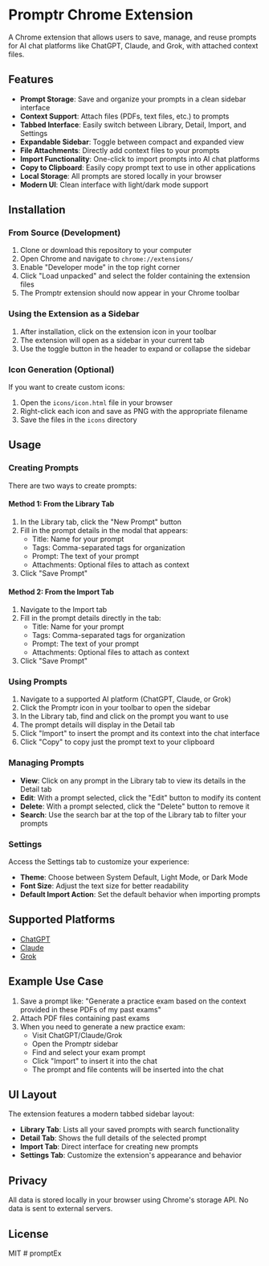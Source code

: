 # Promptr Chrome Extension

A Chrome extension that allows users to save, manage, and reuse prompts for AI chat platforms like ChatGPT, Claude, and Grok, with attached context files.

## Features

- **Prompt Storage**: Save and organize your prompts in a clean sidebar interface
- **Context Support**: Attach files (PDFs, text files, etc.) to prompts
- **Tabbed Interface**: Easily switch between Library, Detail, Import, and Settings
- **Expandable Sidebar**: Toggle between compact and expanded view
- **File Attachments**: Directly add context files to your prompts
- **Import Functionality**: One-click to import prompts into AI chat platforms
- **Copy to Clipboard**: Easily copy prompt text to use in other applications
- **Local Storage**: All prompts are stored locally in your browser
- **Modern UI**: Clean interface with light/dark mode support

## Installation

### From Source (Development)

1. Clone or download this repository to your computer
2. Open Chrome and navigate to `chrome://extensions/`
3. Enable "Developer mode" in the top right corner
4. Click "Load unpacked" and select the folder containing the extension files
5. The Promptr extension should now appear in your Chrome toolbar

### Using the Extension as a Sidebar

1. After installation, click on the extension icon in your toolbar
2. The extension will open as a sidebar in your current tab
3. Use the toggle button in the header to expand or collapse the sidebar

### Icon Generation (Optional)

If you want to create custom icons:
1. Open the `icons/icon.html` file in your browser
2. Right-click each icon and save as PNG with the appropriate filename
3. Save the files in the `icons` directory

## Usage

### Creating Prompts

There are two ways to create prompts:

#### Method 1: From the Library Tab
1. In the Library tab, click the "New Prompt" button
2. Fill in the prompt details in the modal that appears:
   - Title: Name for your prompt
   - Tags: Comma-separated tags for organization
   - Prompt: The text of your prompt
   - Attachments: Optional files to attach as context
3. Click "Save Prompt"

#### Method 2: From the Import Tab
1. Navigate to the Import tab
2. Fill in the prompt details directly in the tab:
   - Title: Name for your prompt
   - Tags: Comma-separated tags for organization
   - Prompt: The text of your prompt
   - Attachments: Optional files to attach as context
3. Click "Save Prompt"

### Using Prompts

1. Navigate to a supported AI platform (ChatGPT, Claude, or Grok)
2. Click the Promptr icon in your toolbar to open the sidebar
3. In the Library tab, find and click on the prompt you want to use
4. The prompt details will display in the Detail tab
5. Click "Import" to insert the prompt and its context into the chat interface
6. Click "Copy" to copy just the prompt text to your clipboard

### Managing Prompts

- **View**: Click on any prompt in the Library tab to view its details in the Detail tab
- **Edit**: With a prompt selected, click the "Edit" button to modify its content
- **Delete**: With a prompt selected, click the "Delete" button to remove it
- **Search**: Use the search bar at the top of the Library tab to filter your prompts

### Settings

Access the Settings tab to customize your experience:
- **Theme**: Choose between System Default, Light Mode, or Dark Mode
- **Font Size**: Adjust the text size for better readability
- **Default Import Action**: Set the default behavior when importing prompts

## Supported Platforms

- [ChatGPT](https://chat.openai.com)
- [Claude](https://claude.ai)
- [Grok](https://grok.x.ai)

## Example Use Case

1. Save a prompt like: "Generate a practice exam based on the context provided in these PDFs of my past exams"
2. Attach PDF files containing past exams
3. When you need to generate a new practice exam:
   - Visit ChatGPT/Claude/Grok
   - Open the Promptr sidebar
   - Find and select your exam prompt
   - Click "Import" to insert it into the chat
   - The prompt and file contents will be inserted into the chat

## UI Layout

The extension features a modern tabbed sidebar layout:

- **Library Tab**: Lists all your saved prompts with search functionality
- **Detail Tab**: Shows the full details of the selected prompt
- **Import Tab**: Direct interface for creating new prompts
- **Settings Tab**: Customize the extension's appearance and behavior

## Privacy

All data is stored locally in your browser using Chrome's storage API. No data is sent to external servers.

## License

MIT #   p r o m p t E x 
 
 